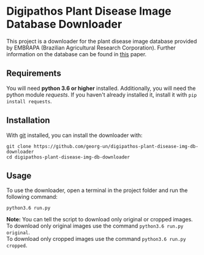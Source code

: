 # Digipathos Plant Disease Image Database Downloader
This project is a downloader for the plant disease image database provided by EMBRAPA (Brazilian Agricultural Research Corporation). Further information on the database can be found in [this](https://doi.org/10.1016/j.biosystemseng.2018.05.013) paper.

## Requirements
You will need **python 3.6 or higher** installed.
Additionally, you will need the python module *requests*. If you haven't already installed it, install it with `pip install requests`.

## Installation
With [git](https://git-scm.com/downloads) installed, you can install the downloader with:
```shell
git clone https://github.com/georg-un/digipathos-plant-disease-img-db-downloader
cd digipathos-plant-disease-img-db-downloader
```

## Usage
To use the downloader, open a terminal in the project folder and run the following command:
```shell
python3.6 run.py
```

**Note:** You can tell the script to download only original or cropped images.<br/>
To download only original images use the command `python3.6 run.py original`.<br/>
To download only cropped images use the command `python3.6 run.py cropped`.
